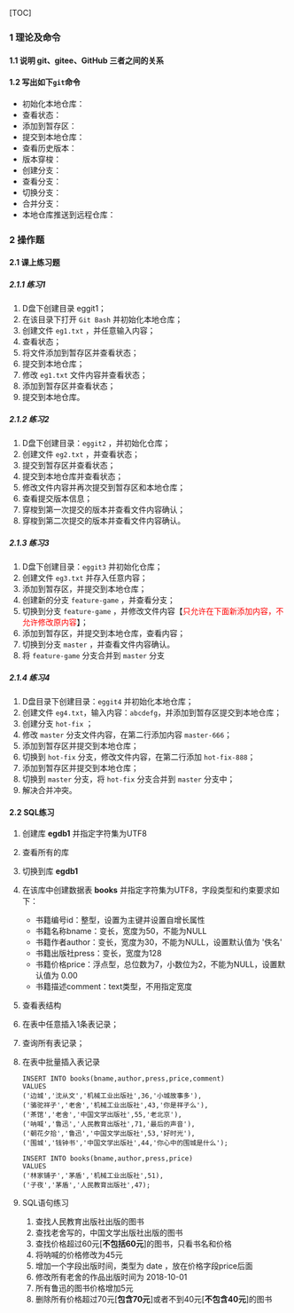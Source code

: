 [TOC]

### 1 理论及命令

#### 1.1 说明 git、gitee、GitHub 三者之间的关系

#### 1.2 写出如下`git`命令

- 初始化本地仓库：
- 查看状态：
- 添加到暂存区：
- 提交到本地仓库：
- 查看历史版本：
- 版本穿梭：
- 创建分支：
- 查看分支：
- 切换分支：
- 合并分支：
- 本地仓库推送到远程仓库：

### 2 操作题

#### 2.1 课上练习题

##### 2.1.1 练习1

1. D盘下创建目录 eggit1；
2. 在该目录下打开 `Git Bash` 并初始化本地仓库；
3. 创建文件 `eg1.txt` ，并任意输入内容；
4. 查看状态；
5. 将文件添加到暂存区并查看状态；
6. 提交到本地仓库；
7. 修改 `eg1.txt` 文件内容并查看状态；
8. 添加到暂存区并查看状态；
9. 提交到本地仓库。

##### 2.1.2 练习2

1. D盘下创建目录：`eggit2` ，并初始化仓库；
2. 创建文件 `eg2.txt` ，并查看状态；
3. 提交到暂存区并查看状态；
4. 提交到本地仓库并查看状态；
5. 修改文件内容并再次提交到暂存区和本地仓库；
6. 查看提交版本信息；
7. 穿梭到第一次提交的版本并查看文件内容确认；
8. 穿梭到第二次提交的版本并查看文件内容确认。

##### 2.1.3 练习3

1. D盘下创建目录：`eggit3` 并初始化仓库；
2. 创建文件 `eg3.txt` 并存入任意内容；
3. 添加到暂存区，并提交到本地仓库；
4. 创建新的分支 `feature-game` ，并查看分支；
5. 切换到分支 `feature-game` ，并修改文件内容【<font color=red>只允许在下面新添加内容，不允许修改原内容</font>】；
6. 添加到暂存区，并提交到本地仓库，查看内容；
7. 切换到分支 `master` ，并查看文件内容确认。
8. 将 `feature-game` 分支合并到 `master` 分支

##### 2.1.4 练习4

1. D盘目录下创建目录：`eggit4` 并初始化本地仓库；
2. 创建文件 `eg4.txt`，输入内容：`abcdefg`，并添加到暂存区提交到本地仓库；
3. 创建分支 `hot-fix` ；
4. 修改 `master` 分支文件内容，在第二行添加内容 `master-666`；
5. 添加到暂存区并提交到本地仓库；
6. 切换到 `hot-fix` 分支，修改文件内容，在第二行添加 `hot-fix-888`；
7. 添加到暂存区并提交到本地仓库；
8. 切换到 `master` 分支，将 `hot-fix` 分支合并到 `master` 分支中；
9. 解决合并冲突。

#### 2.2 SQL练习

1. 创建库 **egdb1** 并指定字符集为UTF8

2. 查看所有的库

3. 切换到库 **egdb1**

4. 在该库中创建数据表 **books** 并指定字符集为UTF8，字段类型和约束要求如下：

   - 书籍编号id：整型，设置为主键并设置自增长属性
   - 书籍名称bname：变长，宽度为50，不能为NULL
   - 书籍作者author：变长，宽度为30，不能为NULL，设置默认值为 '佚名'
   - 书籍出版社press：变长，宽度为128
   - 书籍价格price：浮点型，总位数为7，小数位为2，不能为NULL，设置默认值为 0.00
   - 书籍描述comment：text类型，不用指定宽度

5. 查看表结构

6. 在表中任意插入1条表记录；

7. 查询所有表记录；

8. 在表中批量插入表记录

   ```mysql
   INSERT INTO books(bname,author,press,price,comment) 
   VALUES
   ('边城','沈从文','机械工业出版社',36,'小城故事多'),
   ('骆驼祥子','老舍','机械工业出版社',43,'你是祥子么'),
   ('茶馆','老舍','中国文学出版社',55,'老北京'),
   ('呐喊','鲁迅','人民教育出版社',71,'最后的声音'),
   ('朝花夕拾','鲁迅','中国文学出版社',53,'好时光'),
   ('围城','钱钟书','中国文学出版社',44,'你心中的围城是什么');
   
   INSERT INTO books(bname,author,press,price)
   VALUES
   ('林家铺子','茅盾','机械工业出版社',51),
   ('子夜','茅盾','人民教育出版社',47);
   ```

9. SQL语句练习

   1. 查找人民教育出版社出版的图书
   2. 查找老舍写的，中国文学出版社出版的图书
   3. 查找价格超过60元[**不包括60元**]的图书，只看书名和价格
   4. 将呐喊的价格修改为45元
   5. 增加一个字段出版时间，类型为 date ，放在价格字段price后面
   6. 修改所有老舍的作品出版时间为 2018-10-01
   7. 所有鲁迅的图书价格增加5元
   8. 删除所有价格超过70元[**包含70元**]或者不到40元[**不包含40元**]的图书





